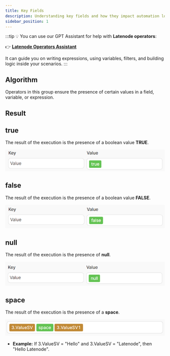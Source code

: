 ```yaml
---
title: Key Fields
description: Understanding key fields and how they impact automation logic.
sidebar_position: 1
---
```


:::tip
💡 You can use our GPT Assistant for help with **Latenode operators**:

👉 [**Latenode Operators Assistant**](https://chatgpt.com/g/g-67d704425c088191b741075e2b0f9815-latenode-operators-assistant)

It can guide you on writing expressions, using variables, filters, and building logic inside your scenarios.
:::

## Algorithm

Operators in this group ensure the presence of certain values in a field, variable, or expression.

## Result

## true

The result of the execution is the presence of a boolean value **TRUE**.  

![Untitled](./key_fields/untitled.png)

## false

The result of the execution is the presence of a boolean value **FALSE**.  

![Untitled](./key_fields/untitled_1.png)

## null

The result of the execution is the presence of **null**.  

![Untitled](./key_fields/untitled_2.png)

## space

The result of the execution is the presence of a **space**.  

![Untitled](./key_fields/untitled_3.png)

- **Example:** If 3.ValueSV = "Hello" and 3.ValueSV = "Latenode", then "Hello Latenode".  
